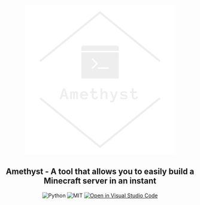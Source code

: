 <div align="center">
  <a href="https://github.com/RuskLabo/Amethyst">
    <img alt="Logo" src="https://github.com/RuskLabo/Amethyst/blob/main/img/logo_transparent.png?raw=true" width="400" height="400">
  </a>
</div>

<h2 align="center">
  Amethyst - A tool that allows you to easily build a Minecraft server in an instant 
</h2>

<div align="center">

![Python](https://img.shields.io/badge/Python-FFD43B?style=for-the-badge&logo=python&logoColor=blue)
![MIT](https://img.shields.io/badge/License%3A%20MIT-bd93f9?style=for-the-badge)
[![Open in Visual Studio Code](https://img.shields.io/static/v1?logo=visualstudiocode&label=&message=Open%20in%20Visual%20Studio%20Code&labelColor=2c2c32&color=007acc&logoColor=007acc)](https://open.vscode.dev/RuskLabo/Amethyst)


</div>